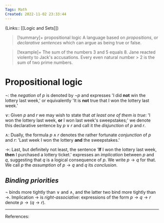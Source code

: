 ```yaml
---
Tags: Math
Created: 2022-11-02 23:33:44
---
```

(Links:: [[Logic and Sets]])
> [!summary]+ propositional logic
> A language based on *propositions*, or *declarative sentences* which can argue as being true or false.

> [!example]+
> The sum of the numbers 3 and 5 equals 8.
> Jane reacted violenty to Jack's accusations.
> Every even natural number > 2 is the sum of two prime numbers.

# Propositional logic
$\lnot$: the *negation* of $p$ is denoted by $\lnot p$ and expresses 'I did **not** win the lottery last week,' or equivalently 'It is **not** true that I won the lottery last week.'

$\lor$: Given $p$ and $r$ we may wish to state that *at least one of them is true*: 'I won the lottery last week, **or** I won last week's sweepstakes;' we denote this declarative sentence by $p \lor r$ and call it the *disjunction* of $p$ and $r$.

$\land$: Dually, the formula $p \land r$ denotes the rather fortunate *conjunction* of $p$ and $r$: 'Last week I won the lottery **and** the sweepstakes.'

$\to$: Last, but definitely not least, the sentence '**If** I won the lottery last week, **then** I purchased a lottery ticket.' expresses an *implication* between $p$ and $q$, suggesting that $q$ is a logical consequence of $p$. We write $p \to q$ for that. We call $p$ the *assumption* of $p \to q$ and $q$ its *conclusion*.
## *Binding priorities*
$\lnot$ binds more tightly than $\lor$ and $\land$, and the latter two bind more tightly than $\to$. Implication $\to$ is *right-associative*: expressions of the form $p \to q \to r$ denote $p \to (q \to r)$.


---
References: